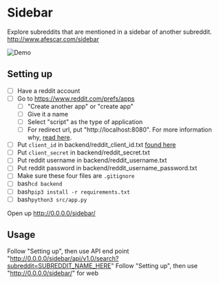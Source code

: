 # Sidebar

Explore subreddits that are mentioned in a sidebar of another subreddit.
http://www.afescar.com/sidebar

![Demo](https://github.com/afloresescarcega/Sidebar/blob/master/meta_repo_resources/Using_Sidebar_May25_2020.gif)
## Setting up
- [ ] Have a reddit account 
- [ ] Go to https://www.reddit.com/prefs/apps
  - [ ] "Create another app" or "create app"
  - [ ] Give it a name
  - [ ] Select "script" as the type of application
  - [ ] For redirect url, put "http://localhost:8080". For more information why, [read here](https://praw.readthedocs.io/en/latest/getting_started/authentication.html).
- [ ] Put `client_id` in backend/reddit_client_id.txt [found here](https://i.stack.imgur.com/O6ZGS.png)
- [ ] Put `client_secret` in backend/reddit_secret.txt
- [ ] Put reddit username in backend/reddit_username.txt
- [ ] Put reddit password in backend/reddit_username_password.txt 
- [ ] Make sure these four files are `.gitignore`
- [ ] bash`cd backend`
- [ ] bash`pip3 install -r requirements.txt`
- [ ] bash`python3 src/app.py`

Open up 
http://0.0.0.0/sidebar/





## Usage

Follow "Setting up", then use API end point "http://0.0.0.0/sidebar/api/v1.0/search?subreddit=SUBREDDIT_NAME_HERE"
Follow "Setting up", then use "http://0.0.0.0/sidebar/" for web
